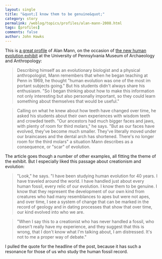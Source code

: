 ```yaml
---
layout: single 
title: "&quot;I know them to be genuine&quot;" 
category: story
permalink: /weblog/topics/profiles/alan-mann-2008.html
tags: [profiles] 
comments: false 
author: John Hawks 
---
```



<p>
This is <a href="http://www.nj.com/living/times/index.ssf?/base/living-1/1209960338324240.xml&coll=5">a great profile</a> of Alan Mann, on the occasion of <a href="http://johnhawks.net/weblog/reviews/museums/penn-surviving-exhibit-2008.html">the new human evolution exhibit</a> at the University of Pennsylvania Museum of Archaeology and Anthropology: 
</p>

<blockquote>Describing himself as an evolutionary biologist and a physical anthropologist, Mann remembers that when he began teaching at Penn in 1969, he thought "human evolution was one of the most im portant subjects going." But his students didn't always share his enthusiasm. "So I began thinking about how to make this information not only interesting but also personally important, so they could learn something about themselves that would be useful."</blockquote>

<blockquote>Calling on what he knew about how teeth have changed over time, he asked his students about their own experiences with wisdom teeth and crowded teeth. "Our ancestors had much bigger faces and jaws, with plenty of room for third molars," he says. "But as our faces have evolved, they've become much smaller. They've literally moved under our braincases and the dental arch has shortened. There's no longer room for the third molars" a situation Mann describes as a consequence, or "scar" of evolution.</blockquote>

<p>
The article goes though a number of other examples, all fitting the theme of the exhibit. But I especially liked this passage about creationism and evolution: 
</p>

<blockquote>"Look," he says. "I have been studying human evolution for 40 years. I have traveled around the world. I have handled just about every human fossil, every relic of our evolution. I know them to be genuine. I know that they represent the development of our own kind from creatures who had many resemblances to apes but were not apes, and over time, I see a system of change that can be marked in the record of geology and in dating processes that show that over time, our kind evolved into who we are.</blockquote>

<blockquote>"When I say this to a creationist who has never handled a fossil, who doesn't really have my experience, and they suggest that this is wrong, that I don't know what I'm talking about, I am distressed. It's not to me a proper way of debate."</blockquote>

<p>
I pulled the quote for the headline of the post, because it has such a resonance for those of us who study the human fossil record. 
</p>

